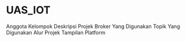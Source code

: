 # UAS_IOT
Anggota Kelompok
Deskripsi Projek
Broker Yang Digunakan
Topik Yang Digunakan
Alur Projek
Tampilan Platform
